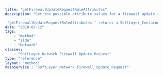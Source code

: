 ```yaml
---
title: "getFirewallUpdateRequestRuleAttributes"
description: "Get the possible attribute values for a firewall update request rule.  These are the valid values which may be submitted as rule parameters for a firewall update request. 

''getFirewallUpdateRequestRuleAttributes'' returns a SoftLayer_Container_Utility_Network_Firewall_Rule_Attribute object upon success. "
date: "2018-02-12"
tags:
    - "method"
    - "sldn"
    - "Network"
classes:
    - "SoftLayer_Network_Firewall_Update_Request"
type: "reference"
layout: "method"
mainService : "SoftLayer_Network_Firewall_Update_Request"
---
```

